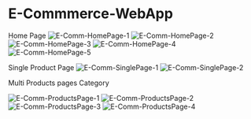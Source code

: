 # E-Commmerce-WebApp
Home Page
![E-Comm-HomePage-1](https://user-images.githubusercontent.com/94528908/215938468-b26f8829-a5bf-4cdb-876d-800727ecaf1c.jpg)
![E-Comm-HomePage-2](https://user-images.githubusercontent.com/94528908/215938482-3b9daabb-8b81-465c-805c-87d95186a5bf.jpg)
![E-Comm-HomePage-3](https://user-images.githubusercontent.com/94528908/215938493-97eee3f9-e0a0-4e96-99ce-3e79d6777f9c.jpg)
![E-Comm-HomePage-4](https://user-images.githubusercontent.com/94528908/215938500-f1e8bee4-12d8-416b-b4ef-fb1166380440.jpg)
![E-Comm-HomePage-5](https://user-images.githubusercontent.com/94528908/215938519-9b513a04-0ed3-49de-89a7-dce6f02a13bf.jpg)

Single Product Page
![E-Comm-SinglePage-1](https://user-images.githubusercontent.com/94528908/215938653-93a1e872-b971-4c21-b01d-d9ba4563fa91.jpg)
![E-Comm-SinglePage-2](https://user-images.githubusercontent.com/94528908/215938671-1d5ae1e9-06e8-4ed5-9380-3a89964fff87.jpg)


Multi Products pages Category


![E-Comm-ProductsPage-1](https://user-images.githubusercontent.com/94528908/215939437-dc7ce3c1-a09c-418b-8fce-0d4a4e9b1a7f.jpg)
![E-Comm-ProductsPage-2](https://user-images.githubusercontent.com/94528908/215939451-bc12cbcf-7cd2-4fce-ab62-813bf0c64777.jpg)
![E-Comm-ProductsPage-3](https://user-images.githubusercontent.com/94528908/215939458-7b43aa1d-153e-494f-bbce-55fd3a5d12f1.jpg)
![E-Comm-ProductsPage-4](https://user-images.githubusercontent.com/94528908/215939466-dda66ea9-40c8-49bc-83c8-1ba7fa4464dc.jpg)
